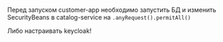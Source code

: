 #####
Перед запуском customer-app необходимо запустить БД
и изменить SecurityBeans в catalog-service на `.anyRequest().permitAll()`

Либо настраивать keycloak!